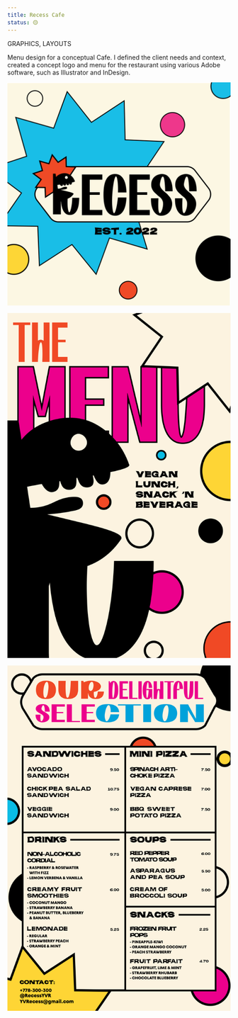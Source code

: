 ```yaml
---
title: Recess Cafe
status: 🟡
---
```


GRAPHICS, LAYOUTS

Menu design for a conceptual Cafe. I defined the client needs and context, created a concept logo and menu for the restaurant using various Adobe software, such as Illustrator and InDesign.

![](/assets/images/recesslogo.png)


![](/assets/images/recessFrontSide.png)



![](/assets/images/recessBackSide.png)




